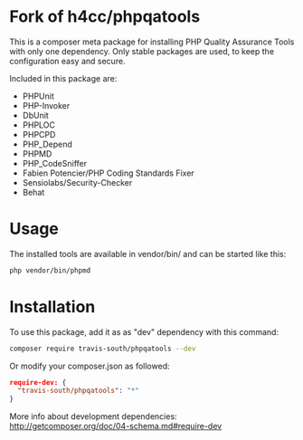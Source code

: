 Fork of h4cc/phpqatools 
==========

This is a composer meta package for installing PHP Quality Assurance Tools with only one dependency.
Only stable packages are used, to keep the configuration easy and secure.

Included in this package are:
- PHPUnit
- PHP-Invoker
- DbUnit
- PHPLOC
- PHPCPD
- PHP_Depend
- PHPMD
- PHP_CodeSniffer
- Fabien Potencier/PHP Coding Standards Fixer
- Sensiolabs/Security-Checker
- Behat


# Usage

The installed tools are available in vendor/bin/ and can be started like this:

```bash
php vendor/bin/phpmd
```

# Installation

To use this package, add it as as "dev" dependency with this command:

```bash
composer require travis-south/phpqatools --dev
```

Or modify your composer.json as followed:

```json
require-dev: {
  "travis-south/phpqatools": "*"
}
```

More info about development dependencies: http://getcomposer.org/doc/04-schema.md#require-dev



